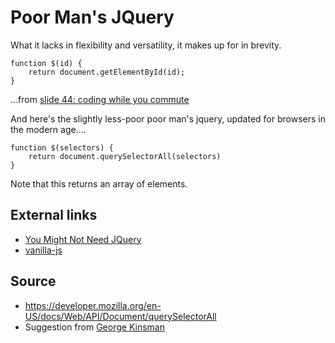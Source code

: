 ﻿# Poor Man's JQuery

What it lacks in flexibility and versatility, it makes up for in brevity.

	function $(id) {
		return document.getElementById(id);
	}

...from [slide 44: coding while you commute](http://www.secretgeek.net/higgins/slides_alt_net.html#44)

And here's the slightly less-poor poor man's jquery, updated for browsers in the modern age....

	function $(selectors) {
		return document.querySelectorAll(selectors)
	}

Note that this returns an array of elements.

## External links

- [You Might Not Need JQuery](http://youmightnotneedjquery.com/)
- [vanilla-js](http://vanilla-js.com/)

## Source

- https://developer.mozilla.org/en-US/docs/Web/API/Document/querySelectorAll
- Suggestion from [George Kinsman](https://github.com/gkinsman)
